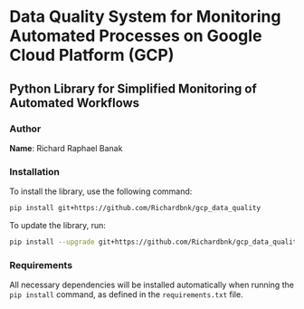 # Data Quality System for Monitoring Automated Processes on Google Cloud Platform (GCP)

## Python Library for Simplified Monitoring of Automated Workflows
### Author

**Name**: Richard Raphael Banak

### Installation

To install the library, use the following command:

```bash
pip install git+https://github.com/Richardbnk/gcp_data_quality
```

To update the library, run:

```bash
pip install --upgrade git+https://github.com/Richardbnk/gcp_data_quality
```

### Requirements

All necessary dependencies will be installed automatically when running the `pip install` command, as defined in the `requirements.txt` file.
